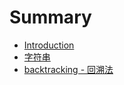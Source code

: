 # Summary

* [Introduction](README.md)
* [字符串](chapter01-str.md)
* [backtracking - 回溯法](chapter02-backtracking.md)

